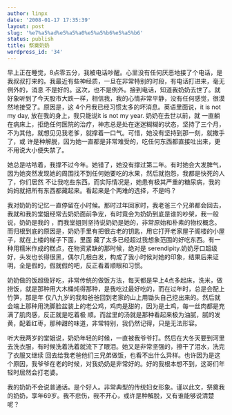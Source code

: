 ```yaml
---
author: linpx
date: '2008-01-17 17:35:39'
layout: post
slug: '%e7%a5%ad%e5%a5%a0%e5%a5%b6%e5%a5%b6'
status: publish
title: 祭奠奶奶
wordpress_id: '34'
---
```


  

早上正在睡觉，8点零五分，我被电话吵醒。心里没有任何厌恶地接了个电话，是我叔叔打来的。我最近有些神经质，一旦在非常特别的时段，有电话打进来，毫无例外的，消息
不是好的。这次，也不是例外。接到电话，知道我奶奶去世了。就好象听到了今天股市大跌一样，相信我，我的心情非常平静，没有任何感觉，很漠然地接受了。原因是，这
4个月我已经习惯太多的坏消息。英语里面说，it is not my day, 放在我的身上，我只能说it is not my year. 奶奶在去世以前，就
一直躺在病床上，拒绝任何医院的治疗，神志总是处在迷迷糊糊的状态，坚持了三个月，不为其他，就想见见我老爹，就撑着一口气。可惜，她没有坚持到那一刻，就撒手了，或
许是种解脱，因为她一直都是非常难受的，吃任何东西都直接吐出来，更不用说大小便失禁了。


她总是咕哝着，我撑不过今年。她错了，她没有撑过第二年。有时她会大发脾气，因为她突然发现她的周围找不到任何她要吃的水果，然后就抱怨，我都是快死的人了，你们居然
不让我吃些东西。而实际情况是，她患有极其严重的糖尿病，我的妈妈就把所有东西都藏起来。看起来是个两难的选择，不是吗？


我对奶奶的记忆一直停留在小时候。那时过年回家时，我老爸三个兄弟都会回去，我就和我的堂姐经常去奶奶面前争宠，有时竟会为奶奶到底是谁的吵架，我一般说，奶奶是我的
，而我堂姐则坚持说奶奶是她的，非常原始和朴素的物权概念。而归根到底的原因是，奶奶手里有把很古老的钥匙，用它打开老家屋子阁楼的小屋子，就在上楼的梯子下面，里面
藏了太多已经超过我想象范围的好吃东西。有一种用糯米作成的糕点，在物资紧缺的那时候，绝对是
serendipity.奶奶牙口超级好，头发也长得很黑，偶尔几根白发，构成了我小时候对她的印象，结果后来证明，全是假的，假就假的吧，反正看着顺眼和习惯。


奶奶做的饭超级好吃，非常传统的做饭方法，每天都是早上4点多起床，洗米，做捞饭，就是那种用大木桶炖得那种，是我吃过最好吃的，而在过年时，总是会配上竹笋，那是年
仅八九岁的我和爸爸回到老家的山上用锄头自己挖出来的。然后就会端上那种用洗脚脸盆装上的老公鸡，鸡肉是甜的，因为是土鸡，每一丝肉都是充满了肌肉感，反正就是吃着极
顺。而盆里的汤就是那种看起来极为油腻，腻的发黄，配着红枣，那种甜的味道，非常特别，我仍然记得，只是无法形容。


听大我两岁的堂姐说，奶奶年轻的时候，一直被我爷爷打。然后在大冬天要到河里去洗衣服，有时候洗着洗着就流下了眼泪。她又是非常坚强的，擦干了泪水，洗完了衣服又继续
回去给我老爸他们三兄弟做饭，也看不出什么异样。也许因为是这个原因，我爷爷在老的时候，对我奶奶是非常好的。好的我根本想不到，这哥们年轻时居然会打老婆。


我的奶奶不会说普通话。是个好人。非常典型的传统妇女形象。谨以此文，祭奠我的奶奶，享年69岁。我不悲伤，我不开心，或许是种解脱，又有谁能够说清楚呢？

